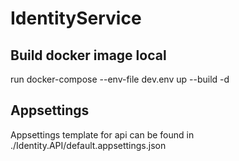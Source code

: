 # IdentityService

## Build docker image local

run docker-compose --env-file dev.env up --build -d

## Appsettings

Appsettings template for api can be found in ./Identity.API/default.appsettings.json
